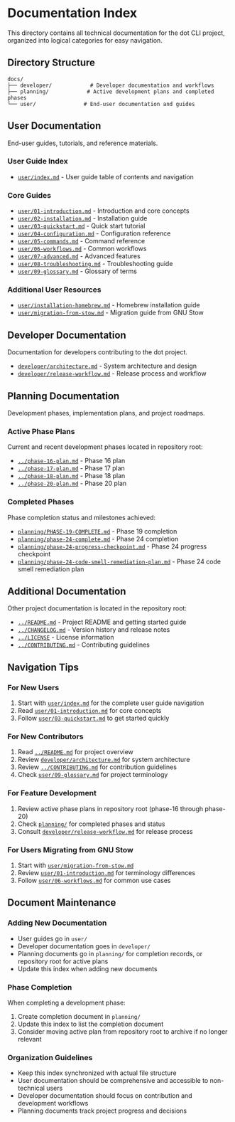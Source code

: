 # Documentation Index

This directory contains all technical documentation for the dot CLI project, organized into logical categories for easy navigation.

## Directory Structure

```
docs/
├── developer/            # Developer documentation and workflows
├── planning/            # Active development plans and completed phases
└── user/               # End-user documentation and guides
```

## User Documentation

End-user guides, tutorials, and reference materials.

### User Guide Index
- [`user/index.md`](user/index.md) - User guide table of contents and navigation

### Core Guides
- [`user/01-introduction.md`](user/01-introduction.md) - Introduction and core concepts
- [`user/02-installation.md`](user/02-installation.md) - Installation guide
- [`user/03-quickstart.md`](user/03-quickstart.md) - Quick start tutorial
- [`user/04-configuration.md`](user/04-configuration.md) - Configuration reference
- [`user/05-commands.md`](user/05-commands.md) - Command reference
- [`user/06-workflows.md`](user/06-workflows.md) - Common workflows
- [`user/07-advanced.md`](user/07-advanced.md) - Advanced features
- [`user/08-troubleshooting.md`](user/08-troubleshooting.md) - Troubleshooting guide
- [`user/09-glossary.md`](user/09-glossary.md) - Glossary of terms

### Additional User Resources
- [`user/installation-homebrew.md`](user/installation-homebrew.md) - Homebrew installation guide
- [`user/migration-from-stow.md`](user/migration-from-stow.md) - Migration guide from GNU Stow

## Developer Documentation

Documentation for developers contributing to the dot project.

- [`developer/architecture.md`](developer/architecture.md) - System architecture and design
- [`developer/release-workflow.md`](developer/release-workflow.md) - Release process and workflow

## Planning Documentation

Development phases, implementation plans, and project roadmaps.

### Active Phase Plans
Current and recent development phases located in repository root:

- [`../phase-16-plan.md`](../phase-16-plan.md) - Phase 16 plan
- [`../phase-17-plan.md`](../phase-17-plan.md) - Phase 17 plan
- [`../phase-18-plan.md`](../phase-18-plan.md) - Phase 18 plan
- [`../phase-20-plan.md`](../phase-20-plan.md) - Phase 20 plan

### Completed Phases
Phase completion status and milestones achieved:

- [`planning/PHASE-19-COMPLETE.md`](planning/PHASE-19-COMPLETE.md) - Phase 19 completion
- [`planning/phase-24-complete.md`](planning/phase-24-complete.md) - Phase 24 completion
- [`planning/phase-24-progress-checkpoint.md`](planning/phase-24-progress-checkpoint.md) - Phase 24 progress checkpoint
- [`planning/phase-24-code-smell-remediation-plan.md`](planning/phase-24-code-smell-remediation-plan.md) - Phase 24 code smell remediation plan

## Additional Documentation

Other project documentation is located in the repository root:

- [`../README.md`](../README.md) - Project README and getting started guide
- [`../CHANGELOG.md`](../CHANGELOG.md) - Version history and release notes
- [`../LICENSE`](../LICENSE) - License information
- [`../CONTRIBUTING.md`](../CONTRIBUTING.md) - Contributing guidelines

## Navigation Tips

### For New Users
1. Start with [`user/index.md`](user/index.md) for the complete user guide navigation
2. Read [`user/01-introduction.md`](user/01-introduction.md) for core concepts
3. Follow [`user/03-quickstart.md`](user/03-quickstart.md) to get started quickly

### For New Contributors
1. Read [`../README.md`](../README.md) for project overview
2. Review [`developer/architecture.md`](developer/architecture.md) for system architecture
3. Review [`../CONTRIBUTING.md`](../CONTRIBUTING.md) for contribution guidelines
4. Check [`user/09-glossary.md`](user/09-glossary.md) for project terminology

### For Feature Development
1. Review active phase plans in repository root (phase-16 through phase-20)
2. Check [`planning/`](planning/) for completed phases and status
3. Consult [`developer/release-workflow.md`](developer/release-workflow.md) for release process

### For Users Migrating from GNU Stow
1. Start with [`user/migration-from-stow.md`](user/migration-from-stow.md)
2. Review [`user/01-introduction.md`](user/01-introduction.md) for terminology differences
3. Follow [`user/06-workflows.md`](user/06-workflows.md) for common use cases

## Document Maintenance

### Adding New Documentation
- User guides go in `user/`
- Developer documentation goes in `developer/`
- Planning documents go in `planning/` for completion records, or repository root for active plans
- Update this index when adding new documents

### Phase Completion
When completing a development phase:
1. Create completion document in `planning/`
2. Update this index to list the completion document
3. Consider moving active plan from repository root to archive if no longer relevant

### Organization Guidelines
- Keep this index synchronized with actual file structure
- User documentation should be comprehensive and accessible to non-technical users
- Developer documentation should focus on contribution and development workflows
- Planning documents track project progress and decisions

